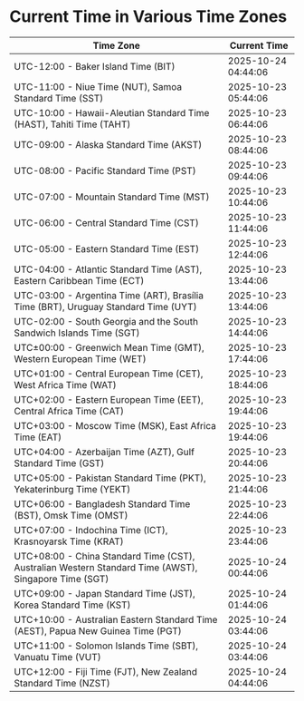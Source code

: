 # Current Time in Various Time Zones

| Time Zone | Current Time |
|-----------|--------------|
| UTC-12:00 - Baker Island Time (BIT) | 2025-10-24 04:44:06 |
| UTC-11:00 - Niue Time (NUT), Samoa Standard Time (SST) | 2025-10-23 05:44:06 |
| UTC-10:00 - Hawaii-Aleutian Standard Time (HAST), Tahiti Time (TAHT) | 2025-10-23 06:44:06 |
| UTC-09:00 - Alaska Standard Time (AKST) | 2025-10-23 08:44:06 |
| UTC-08:00 - Pacific Standard Time (PST) | 2025-10-23 09:44:06 |
| UTC-07:00 - Mountain Standard Time (MST) | 2025-10-23 10:44:06 |
| UTC-06:00 - Central Standard Time (CST) | 2025-10-23 11:44:06 |
| UTC-05:00 - Eastern Standard Time (EST) | 2025-10-23 12:44:06 |
| UTC-04:00 - Atlantic Standard Time (AST), Eastern Caribbean Time (ECT) | 2025-10-23 13:44:06 |
| UTC-03:00 - Argentina Time (ART), Brasília Time (BRT), Uruguay Standard Time (UYT) | 2025-10-23 13:44:06 |
| UTC-02:00 - South Georgia and the South Sandwich Islands Time (SGT) | 2025-10-23 14:44:06 |
| UTC±00:00 - Greenwich Mean Time (GMT), Western European Time (WET) | 2025-10-23 17:44:06 |
| UTC+01:00 - Central European Time (CET), West Africa Time (WAT) | 2025-10-23 18:44:06 |
| UTC+02:00 - Eastern European Time (EET), Central Africa Time (CAT) | 2025-10-23 19:44:06 |
| UTC+03:00 - Moscow Time (MSK), East Africa Time (EAT) | 2025-10-23 19:44:06 |
| UTC+04:00 - Azerbaijan Time (AZT), Gulf Standard Time (GST) | 2025-10-23 20:44:06 |
| UTC+05:00 - Pakistan Standard Time (PKT), Yekaterinburg Time (YEKT) | 2025-10-23 21:44:06 |
| UTC+06:00 - Bangladesh Standard Time (BST), Omsk Time (OMST) | 2025-10-23 22:44:06 |
| UTC+07:00 - Indochina Time (ICT), Krasnoyarsk Time (KRAT) | 2025-10-23 23:44:06 |
| UTC+08:00 - China Standard Time (CST), Australian Western Standard Time (AWST), Singapore Time (SGT) | 2025-10-24 00:44:06 |
| UTC+09:00 - Japan Standard Time (JST), Korea Standard Time (KST) | 2025-10-24 01:44:06 |
| UTC+10:00 - Australian Eastern Standard Time (AEST), Papua New Guinea Time (PGT) | 2025-10-24 03:44:06 |
| UTC+11:00 - Solomon Islands Time (SBT), Vanuatu Time (VUT) | 2025-10-24 03:44:06 |
| UTC+12:00 - Fiji Time (FJT), New Zealand Standard Time (NZST) | 2025-10-24 04:44:06 |
